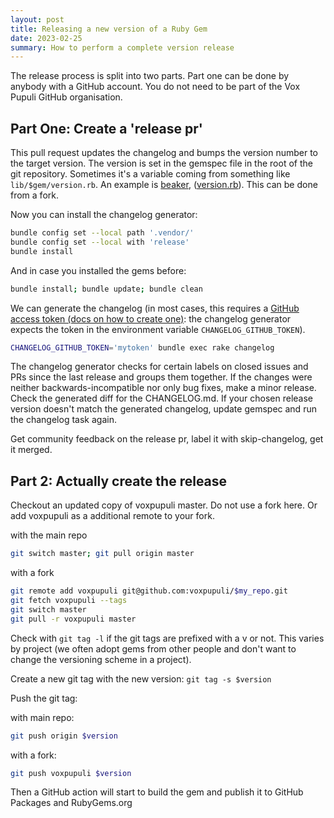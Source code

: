 ```yaml
---
layout: post
title: Releasing a new version of a Ruby Gem
date: 2023-02-25
summary: How to perform a complete version release
---
```


The release process is split into two parts. Part one can be done by anybody
with a GitHub account. You do not need to be part of the Vox Pupuli GitHub
organisation.

## Part One: Create a 'release pr'

This pull request updates the changelog and bumps the version number to the
target version. The version is set in the gemspec file in the root of the git
repository. Sometimes it's a variable coming from something like
`lib/$gem/version.rb`. An example is [beaker](https://github.com/voxpupuli/beaker/blob/f60ac9413f9c7976a6645ef9e1dd2afbcc6542de/beaker.gemspec#L8),
([version.rb](https://github.com/voxpupuli/beaker/blob/master/lib/beaker/version.rb#L3)). This can be done from a fork.

Now you can install the changelog generator:

```bash
bundle config set --local path '.vendor/'
bundle config set --local with 'release'
bundle install
```

And in case you installed the gems before:

```bash
bundle install; bundle update; bundle clean
```

We can generate the changelog (in most cases, this requires a
[GitHub access token (docs on how to create one)](https://help.github.com/en/github/authenticating-to-github/creating-a-personal-access-token-for-the-command-line):
the changelog generator expects the token in the environment variable `CHANGELOG_GITHUB_TOKEN`).

```bash
CHANGELOG_GITHUB_TOKEN='mytoken' bundle exec rake changelog
```

The changelog generator checks for certain labels on closed issues and PRs since
the last release and groups them together. If the changes were neither
backwards-incompatible nor only bug fixes, make a minor release. Check the
generated diff for the CHANGELOG.md. If your chosen release version doesn't
match the generated changelog, update gemspec and run the changelog task again.

Get community feedback on the release pr, label it with skip-changelog, get it merged.

## Part 2: Actually create the release

Checkout an updated copy of voxpupuli master. Do not use a fork here. Or add voxpupuli as a additional remote to your fork.

with the main repo

```bash
git switch master; git pull origin master
```

with a fork

```bash
git remote add voxpupuli git@github.com:voxpupuli/$my_repo.git
git fetch voxpupuli --tags
git switch master
git pull -r voxpupuli master
```


Check with `git tag -l` if the git tags are prefixed with a v or not. This varies
by project (we often adopt gems from other people and don't want to change the
versioning scheme in a project).

Create a new git tag with the new version: `git tag -s $version`

Push the git tag:

with main repo:

```bash
git push origin $version
```

with a fork:

```bash
git push voxpupuli $version
```


Then a GitHub action will start to build the gem and publish it to GitHub Packages and RubyGems.org
